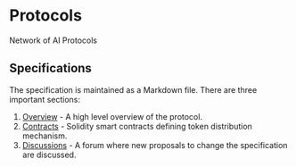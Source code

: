 # Protocols
Network of AI Protocols 


## Specifications

The specification is maintained as a Markdown file. There are three important sections:

1. [Overview](/docs/OVERVIEW.md) - A high level overview of the protocol.
2. [Contracts](/contracts) - Solidity smart contracts defining token distribution mechanism.
3. [Discussions](https://github.com/Forest-Protocols/protocols/discussions) - A forum where new proposals to change the specification are discussed.
